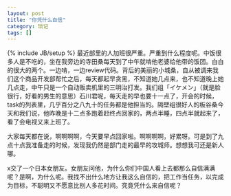 ```yaml
---
layout: post
title: "你凭什么自信"
category: 琐记
tags: []
---
```

{% include JB/setup %}
最近部里的人加班很严重。严重到什么程度呢。中饭很多人是不吃的，坐在我旁边的寺田桑每天到了中午就啃他老婆给他带的饭团。白白的很大的两个。一边啃，一边review代码。背后的美丽的小城桑，自从被调来我们这个商品开发部帮忙之后，每天都起早贪黑，不知道她几点来，也不知道晚上她几点走，中午只是一个自动贩卖机里的三明治打发。我们组「イケメン」（就是脸很行，好看的男生的意思）石川君呢，每天走的早也要十一点了，开会的时候，task的列表里，几乎百分之八九十的任务都是他担当的。隔壁组很好人的板谷桑今天和我们说，他昨晚是十二点多跑着赶终点回家的，两点半睡，四点半就起来了，看了会电视又来上班了。

大家每天都在说，啊啊啊啊，今天要早点回家啦。啊啊啊啊，好累呀。可是到了九点十点我准备走的时候，发现我仍然是部门走的最早的攻城师。想想我可还是新人哪。

x交了一个日本女朋友。女朋友问他，为什么你们中国人看上去都那么自信满满呢？是啊，为什么呢。我找不出什么地方让我这么自信的，把工作当任务，以完成为目标，不聪明又不愿意比别人多花时间。究竟凭什么来自信呢？
